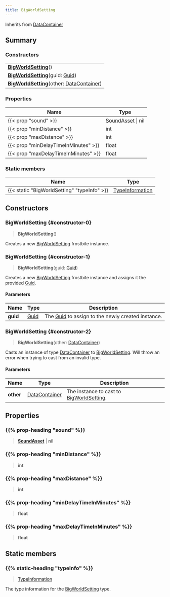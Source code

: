 ```yaml
---
title: BigWorldSetting
---
```


Inherits from 
[DataContainer](/vext/ref/shared/class/datacontainer)

## Summary
### Constructors
| |
| ----------- |
| **[BigWorldSetting](#constructor-0)**() |
| **[BigWorldSetting](#constructor-1)**(guid: [Guid](/vext/ref/shared/class/guid)) |
| **[BigWorldSetting](#constructor-2)**(other: [DataContainer](/vext/ref/shared/class/datacontainer)) |

### Properties
| Name | Type |
| ---- | ---- |
| {{< prop "sound" >}} | [SoundAsset](/vext/ref/fb/soundasset) \| nil |
| {{< prop "minDistance" >}} | int |
| {{< prop "maxDistance" >}} | int |
| {{< prop "minDelayTimeInMinutes" >}} | float |
| {{< prop "maxDelayTimeInMinutes" >}} | float |

### Static members
| Name | Type |
| ---- | ---- |
| {{< static "BigWorldSetting" "typeInfo" >}} | [TypeInformation](/vext/ref/shared/class/typeinformation) |

## Constructors
### BigWorldSetting {#constructor-0}
> **BigWorldSetting**()

Creates a new [BigWorldSetting](/vext/ref/fb/bigworldsetting) frostbite instance.

### BigWorldSetting {#constructor-1}
> **BigWorldSetting**(guid: [Guid](/vext/ref/shared/class/guid))

Creates a new [BigWorldSetting](/vext/ref/fb/bigworldsetting) frostbite instance and assigns it the provided [Guid](/vext/ref/shared/class/guid).

#### Parameters
| Name | Type | Description |
| ---- | ---- | ----------- |
| **guid** | [Guid](/vext/ref/shared/class/guid) | The [Guid](/vext/ref/shared/class/guid) to assign to the newly created instance. |

### BigWorldSetting {#constructor-2}
> **BigWorldSetting**(other: [DataContainer](/vext/ref/shared/class/datacontainer))

Casts an instance of type [DataContainer](/vext/ref/shared/class/datacontainer) to [BigWorldSetting](/vext/ref/fb/bigworldsetting). Will throw an error when trying to cast from an invalid type.

#### Parameters
| Name | Type | Description |
| ---- | ---- | ----------- |
| **other** | [DataContainer](/vext/ref/shared/class/datacontainer) | The instance to cast to [BigWorldSetting](/vext/ref/fb/bigworldsetting). |

## Properties
### {{% prop-heading "sound" %}}
> **[SoundAsset](/vext/ref/fb/soundasset)** | **nil**

### {{% prop-heading "minDistance" %}}
> **int**

### {{% prop-heading "maxDistance" %}}
> **int**

### {{% prop-heading "minDelayTimeInMinutes" %}}
> **float**

### {{% prop-heading "maxDelayTimeInMinutes" %}}
> **float**

## Static members
### {{% static-heading "typeInfo" %}}
> [TypeInformation](/vext/ref/shared/class/typeinformation)

The type information for the [BigWorldSetting](/vext/ref/fb/bigworldsetting) type.

